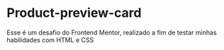 # Product-preview-card
Esse é um desafio do Frontend Mentor, realizado a fim de testar minhas habilidades com HTML e CSS
